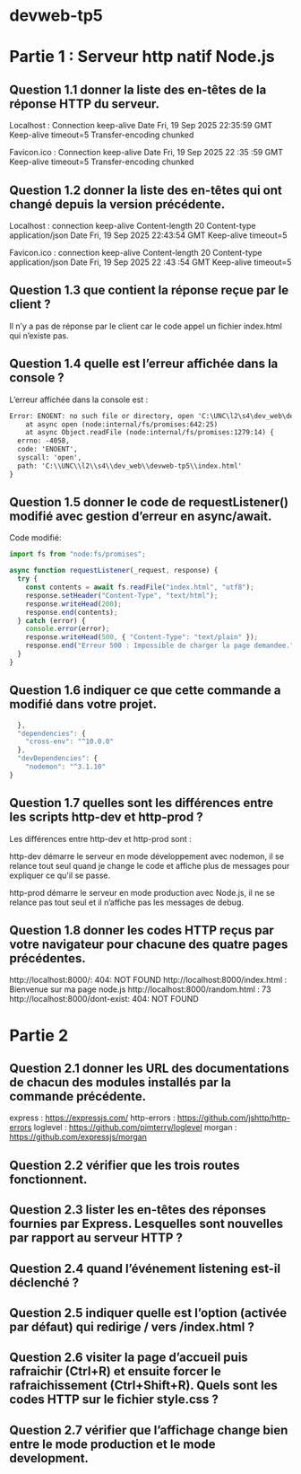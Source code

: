 # devweb-tp5

# Partie 1 : Serveur http natif Node.js
## Question 1.1 donner la liste des en-têtes de la réponse HTTP du serveur.
Localhost : 	Connection   		 keep-alive
Date   			Fri, 19 Sep 2025 22:35:59 GMT
Keep-alive    		timeout=5
Transfer-encoding    	 chunked

Favicon.ico :	Connection    		keep-alive
Date        		Fri, 19 Sep 2025 22 :35 :59 GMT
Keep-alive        	timeout=5
Transfer-encoding     	chunked

## Question 1.2 donner la liste des en-têtes qui ont changé depuis la version précédente.
Localhost : 	connection   		keep-alive
Content-length     	20
Content-type    	application/json
Date          		 Fri, 19 Sep 2025 22:43:54 GMT
Keep-alive     		 timeout=5

Favicon.ico :	connection		keep-alive
Content-length 	20
Content-type		application/json
Date			Fri, 19 Sep 2025 22 :43 :54 GMT
Keep-alive		timeout=5

## Question 1.3 que contient la réponse reçue par le client ?
Il n’y a pas de réponse par le client car le code appel un fichier index.html qui n’existe pas.

## Question 1.4 quelle est l’erreur affichée dans la console ?
L’erreur affichée dans la console est :
```txt
Error: ENOENT: no such file or directory, open 'C:\UNC\l2\s4\dev_web\devweb-tp5\index.html'
    at async open (node:internal/fs/promises:642:25)
    at async Object.readFile (node:internal/fs/promises:1279:14) {
  errno: -4058,
  code: 'ENOENT',
  syscall: 'open',
  path: 'C:\\UNC\\l2\\s4\\dev_web\\devweb-tp5\\index.html'
}
```
## Question 1.5 donner le code de requestListener() modifié avec gestion d’erreur en async/await.
Code modifié:
```js
import fs from "node:fs/promises";

async function requestListener(_request, response) {
  try {
    const contents = await fs.readFile("index.html", "utf8");
    response.setHeader("Content-Type", "text/html");
    response.writeHead(200);
    response.end(contents);
  } catch (error) {
    console.error(error);
    response.writeHead(500, { "Content-Type": "text/plain" });
    response.end("Erreur 500 : Impossible de charger la page demandee.");
  }
}
```
## Question 1.6 indiquer ce que cette commande a modifié dans votre projet.
```js
  },
  "dependencies": {
    "cross-env": "^10.0.0"
  },
  "devDependencies": {
    "nodemon": "^3.1.10"
}
```

## Question 1.7 quelles sont les différences entre les scripts http-dev et http-prod ?
Les différences entre http-dev et http-prod sont  :

http-dev démarre le serveur en mode développement avec nodemon, il se relance tout seul quand je change le code et affiche plus de messages pour expliquer ce qu'il se passe.

http-prod démarre le serveur en mode production avec Node.js, il ne se relance pas tout seul et il n’affiche pas les messages de debug.

## Question 1.8 donner les codes HTTP reçus par votre navigateur pour chacune des quatre pages précédentes.
http://localhost:8000/:  404: NOT FOUND
http://localhost:8000/index.html : Bienvenue sur ma page node.js
http://localhost:8000/random.html : 73
http://localhost:8000/dont-exist: 404: NOT FOUND

# Partie 2

## Question 2.1 donner les URL des documentations de chacun des modules installés par la commande précédente.
express : https://expressjs.com/
http-errors : https://github.com/jshttp/http-errors
loglevel : https://github.com/pimterry/loglevel
morgan : https://github.com/expressjs/morgan

## Question 2.2 vérifier que les trois routes fonctionnent.

## Question 2.3 lister les en-têtes des réponses fournies par Express. Lesquelles sont nouvelles par rapport au serveur HTTP ?

## Question 2.4 quand l’événement listening est-il déclenché ?

## Question 2.5 indiquer quelle est l’option (activée par défaut) qui redirige / vers /index.html ?

## Question 2.6 visiter la page d’accueil puis rafraichir (Ctrl+R) et ensuite forcer le rafraichissement (Ctrl+Shift+R). Quels sont les codes HTTP sur le fichier style.css ? 

## Question 2.7 vérifier que l’affichage change bien entre le mode production et le mode development.
